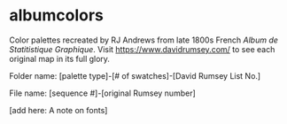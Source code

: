 # albumcolors
Color palettes recreated by RJ Andrews from late 1800s French _Album de Statitistique Graphique_.
Visit https://www.davidrumsey.com/ to see each original map in its full glory.

Folder name:
[palette type]-[# of swatches]-[David Rumsey List No.]
 
File name:
[sequence #]-[original Rumsey number]

[add here: A note on fonts]
